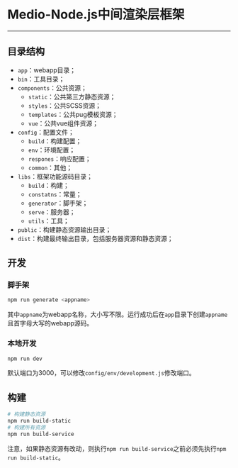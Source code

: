 # Medio-Node.js中间渲染层框架
---

## 目录结构
- `app`：webapp目录；
- `bin`：工具目录；
- `components`：公共资源；
  - `static`：公共第三方静态资源；
  - `styles`：公共SCSS资源；
  - `templates`：公共pug模板资源；
  - `vue`：公共vue组件资源；
- `config`：配置文件；
  - `build`：构建配置；
  - `env`：环境配置；
  - `respones`：响应配置；
  - `common`：其他；
- `libs`：框架功能源码目录；
  - `build`：构建；
  - `constatns`：常量；
  - `generator`：脚手架；
  - `serve`：服务器；
  - `utils`：工具；
- `public`：构建静态资源输出目录；
- `dist`：构建最终输出目录，包括服务器资源和静态资源；

## 开发
### 脚手架
```bash
npm run generate <appname>
```

其中`appname`为webapp名称，大小写不限。运行成功后在`app`目录下创建`appname`且首字母大写的webapp源码。

### 本地开发
```bash
npm run dev
```

默认端口为3000，可以修改`config/env/development.js`修改端口。

## 构建
```bash
# 构建静态资源
npm run build-static
# 构建所有资源
npm run build-service
```

注意，如果静态资源有改动，则执行`npm run build-service`之前必须先执行`npm run build-static`。
